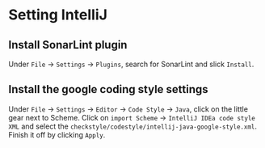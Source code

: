 # Setting IntelliJ

## Install SonarLint plugin

Under `File` -> `Settings` -> `Plugins`, search for SonarLint and slick `Install`.

## Install the google coding style settings

Under `File` -> `Settings` -> `Editor` -> `Code Style` -> `Java`, click on the little gear next
to Scheme. Click on `import Scheme` -> `IntelliJ IDEa code style XML` and select
the `checkstyle/codestyle/intellij-java-google-style.xml`. Finish it off by clicking `Apply`.
